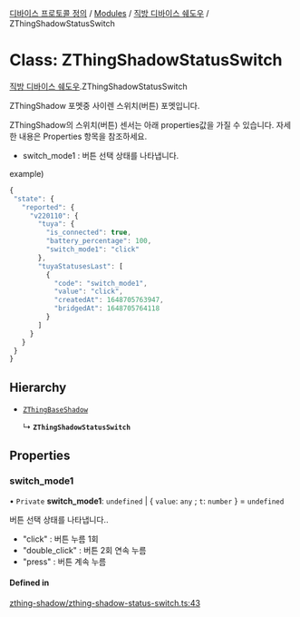 [디바이스 프로토콜 정의](../README.md) / [Modules](../modules.md) / [직방 디바이스 쉐도우](../modules/__________.md) / ZThingShadowStatusSwitch

# Class: ZThingShadowStatusSwitch

[직방 디바이스 쉐도우](../modules/__________.md).ZThingShadowStatusSwitch

ZThingShadow 포멧중 사이렌 스위치(버튼) 포멧입니다.

ZThingShadow의 스위치(버튼) 센서는 아래 properties값을 가질 수 있습니다.  자세한 내용은 Properties 항목을 참조하세요.

* switch_mode1 : 버튼 선택 상태를 나타냅니다.

example)
 ```typescript
{
  "state": {
    "reported": {
      "v220110": {
        "tuya": {
          "is_connected": true,
          "battery_percentage": 100,
          "switch_mode1": "click"
        },
        "tuyaStatusesLast": [
          {
            "code": "switch_mode1",
            "value": "click",
            "createdAt": 1648705763947,
            "bridgedAt": 1648705764118
          }
        ]
      }
    }
  }
}
```

## Hierarchy

- [`ZThingBaseShadow`](_________.ZThingBaseShadow.md)

  ↳ **`ZThingShadowStatusSwitch`**

## Properties

### switch\_mode1

• `Private` **switch\_mode1**: `undefined` \| { `value`: `any` ; `t`: `number`  } = `undefined`

버튼 선택 상태를 나타냅니다..
* "click" : 버튼 누름 1회
* "double_click" : 버튼 2회 연속 누름
* "press" : 버튼 계속 누름

#### Defined in

[zthing-shadow/zthing-shadow-status-switch.ts:43](https://github.com/zigbang/iot/blob/43523cfa/packages/ziot-bridge/tuya/zthing-message-converter/lib/messages/zthing-shadow/zthing-shadow-status-switch.ts#L43)
